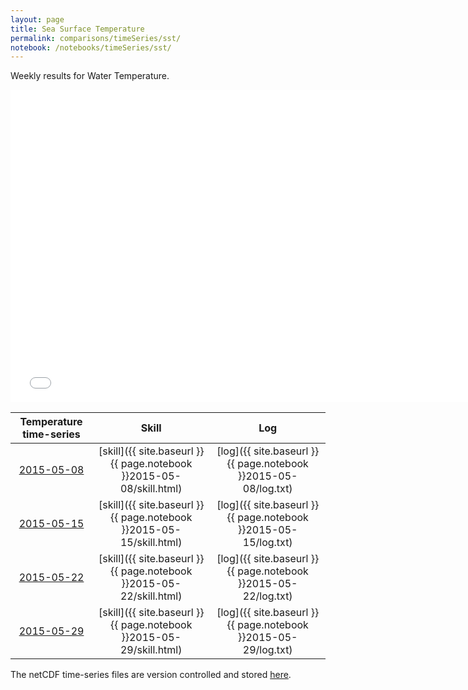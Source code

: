 ```yaml
---
layout: page
title: Sea Surface Temperature
permalink: comparisons/timeSeries/sst/
notebook: /notebooks/timeSeries/sst/
---
```


Weekly results for Water Temperature.

<iframe width="750" height="500" frameBorder="0" src="{{ site.baseurl }}{{ page.notebook }}2015-05-29/mapa.html" name="iframe"> <p>Your browser does not support iframes.</p> </iframe>


| Temperature time-series                                                                            | Skill                                                                | Log                                                            |
|:--------------------------------------------------------------------------------------------------:|:--------------------------------------------------------------------:|:--------------------------------------------------------------:|
| <a href="{{ site.baseurl }}{{ page.notebook }}2015-05-08/mapa.html" target="iframe">2015-05-08</a> | [skill]({{ site.baseurl }}{{ page.notebook }}2015-05-08/skill.html)  | [log]({{ site.baseurl }}{{ page.notebook }}2015-05-08/log.txt) |
| <a href="{{ site.baseurl }}{{ page.notebook }}2015-05-15/mapa.html" target="iframe">2015-05-15</a> | [skill]({{ site.baseurl }}{{ page.notebook }}2015-05-15/skill.html)  | [log]({{ site.baseurl }}{{ page.notebook }}2015-05-15/log.txt) |
| <a href="{{ site.baseurl }}{{ page.notebook }}2015-05-22/mapa.html" target="iframe">2015-05-22</a> | [skill]({{ site.baseurl }}{{ page.notebook }}2015-05-22/skill.html)  | [log]({{ site.baseurl }}{{ page.notebook }}2015-05-22/log.txt) |
| <a href="{{ site.baseurl }}{{ page.notebook }}2015-05-29/mapa.html" target="iframe">2015-05-29</a> | [skill]({{ site.baseurl }}{{ page.notebook }}2015-05-29/skill.html)  | [log]({{ site.baseurl }}{{ page.notebook }}2015-05-29/log.txt) |

The netCDF time-series files are version controlled and stored [here](https://github.com/ocefpaf/secoora/tree/gh-pages/notebooks/timeSeries/sst).

